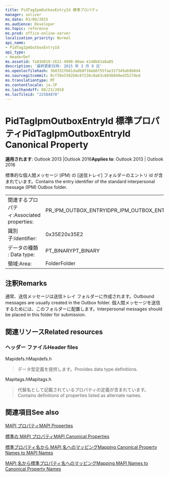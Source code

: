 ```yaml
---
title: PidTagIpmOutboxEntryId 標準プロパティ
manager: soliver
ms.date: 03/09/2015
ms.audience: Developer
ms.topic: reference
ms.prod: office-online-server
localization_priority: Normal
api_name:
- PidTagIpmOutboxEntryId
api_type:
- HeaderDef
ms.assetid: fa03d819-2621-4990-80ae-4140b83a8a85
description: '最終更新日時: 2015 年 3 月 9 日'
ms.openlocfilehash: 3b0332fb81dadb0f10ab6f55fae317349ab9b8d4
ms.sourcegitcommit: 0cf39e5382b8c6f236c8a63c6036849ed3527ded
ms.translationtype: MT
ms.contentlocale: ja-JP
ms.lasthandoff: 08/23/2018
ms.locfileid: "22584878"
---
```

# <a name="pidtagipmoutboxentryid-canonical-property"></a><span data-ttu-id="80f07-103">PidTagIpmOutboxEntryId 標準プロパティ</span><span class="sxs-lookup"><span data-stu-id="80f07-103">PidTagIpmOutboxEntryId Canonical Property</span></span>

  
  
<span data-ttu-id="80f07-104">**適用されます**: Outlook 2013 |Outlook 2016</span><span class="sxs-lookup"><span data-stu-id="80f07-104">**Applies to**: Outlook 2013 | Outlook 2016</span></span> 
  
<span data-ttu-id="80f07-105">標準的な個人間メッセージ (IPM) の [送信トレイ] フォルダーのエントリ id が含まれています。</span><span class="sxs-lookup"><span data-stu-id="80f07-105">Contains the entry identifier of the standard interpersonal message (IPM) Outbox folder.</span></span> 
  
|||
|:-----|:-----|
|<span data-ttu-id="80f07-106">関連するプロパティ:</span><span class="sxs-lookup"><span data-stu-id="80f07-106">Associated properties:</span></span>  <br/> |<span data-ttu-id="80f07-107">PR_IPM_OUTBOX_ENTRYID</span><span class="sxs-lookup"><span data-stu-id="80f07-107">PR_IPM_OUTBOX_ENTRYID</span></span>  <br/> |
|<span data-ttu-id="80f07-108">識別子:</span><span class="sxs-lookup"><span data-stu-id="80f07-108">Identifier:</span></span>  <br/> |<span data-ttu-id="80f07-109">0x35E2</span><span class="sxs-lookup"><span data-stu-id="80f07-109">0x35E2</span></span>  <br/> |
|<span data-ttu-id="80f07-110">データの種類 : </span><span class="sxs-lookup"><span data-stu-id="80f07-110">Data type:</span></span>  <br/> |<span data-ttu-id="80f07-111">PT_BINARY</span><span class="sxs-lookup"><span data-stu-id="80f07-111">PT_BINARY</span></span>  <br/> |
|<span data-ttu-id="80f07-112">領域:</span><span class="sxs-lookup"><span data-stu-id="80f07-112">Area:</span></span>  <br/> |<span data-ttu-id="80f07-113">Folder</span><span class="sxs-lookup"><span data-stu-id="80f07-113">Folder</span></span>  <br/> |
   
## <a name="remarks"></a><span data-ttu-id="80f07-114">注釈</span><span class="sxs-lookup"><span data-stu-id="80f07-114">Remarks</span></span>

<span data-ttu-id="80f07-115">通常、送信メッセージは送信トレイ フォルダーに作成されます。</span><span class="sxs-lookup"><span data-stu-id="80f07-115">Outbound messages are usually created in the Outbox folder.</span></span> <span data-ttu-id="80f07-116">個人間メッセージを送信するためには、このフォルダーに配置します。</span><span class="sxs-lookup"><span data-stu-id="80f07-116">Interpersonal messages should be placed in this folder for submission.</span></span> 
  
## <a name="related-resources"></a><span data-ttu-id="80f07-117">関連リソース</span><span class="sxs-lookup"><span data-stu-id="80f07-117">Related resources</span></span>

### <a name="header-files"></a><span data-ttu-id="80f07-118">ヘッダー ファイル</span><span class="sxs-lookup"><span data-stu-id="80f07-118">Header files</span></span>

<span data-ttu-id="80f07-119">Mapidefs.h</span><span class="sxs-lookup"><span data-stu-id="80f07-119">Mapidefs.h</span></span>
  
> <span data-ttu-id="80f07-120">データ型定義を提供します。</span><span class="sxs-lookup"><span data-stu-id="80f07-120">Provides data type definitions.</span></span>
    
<span data-ttu-id="80f07-121">Mapitags.h</span><span class="sxs-lookup"><span data-stu-id="80f07-121">Mapitags.h</span></span>
  
> <span data-ttu-id="80f07-122">代替名として記載されているプロパティの定義が含まれています。</span><span class="sxs-lookup"><span data-stu-id="80f07-122">Contains definitions of properties listed as alternate names.</span></span>
    
## <a name="see-also"></a><span data-ttu-id="80f07-123">関連項目</span><span class="sxs-lookup"><span data-stu-id="80f07-123">See also</span></span>



[<span data-ttu-id="80f07-124">MAPI プロパティ</span><span class="sxs-lookup"><span data-stu-id="80f07-124">MAPI Properties</span></span>](mapi-properties.md)
  
[<span data-ttu-id="80f07-125">標準の MAPI プロパティ</span><span class="sxs-lookup"><span data-stu-id="80f07-125">MAPI Canonical Properties</span></span>](mapi-canonical-properties.md)
  
[<span data-ttu-id="80f07-126">標準プロパティ名から MAPI 名へのマッピング</span><span class="sxs-lookup"><span data-stu-id="80f07-126">Mapping Canonical Property Names to MAPI Names</span></span>](mapping-canonical-property-names-to-mapi-names.md)
  
[<span data-ttu-id="80f07-127">MAPI 名から標準プロパティ名へのマッピング</span><span class="sxs-lookup"><span data-stu-id="80f07-127">Mapping MAPI Names to Canonical Property Names</span></span>](mapping-mapi-names-to-canonical-property-names.md)


